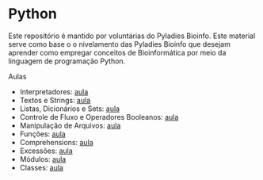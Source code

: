 # Python

Este repositório é mantido por voluntárias do Pyladies Bioinfo. Este material serve como base o o nivelamento das Pyladies Bioinfo que desejam aprender como empregar conceitos de Bioinformática por meio da linguagem de programação Python.

Aulas
- Interpretadores: [aula](class01/class.ipynb)
- Textos e Strings: [aula](class02/class.ipynb)
- Listas, Dicionários e Sets: [aula](class03/class.ipynb)
- Controle de Fluxo e Operadores Booleanos: [aula](class04/class.ipynb)
- Manipulação de Arquivos: [aula](class05/class.ipynb)
- Funções: [aula](class06/class.ipynb)
- Comprehensions: [aula](class07/class.ipynb)
- Excessões: [aula](class08/class.ipynb)
- Módulos: [aula](class09/class.ipynb)
- Classes: [aula](class10/class.ipynb)